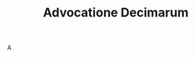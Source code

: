 ---
title: Advocatione Decimarum
letter: A
permalink: "/definitions/bld-advocatione-decimarum.html"
body: A
published_at: '2018-07-07'
source: Black's Law Dictionary 2nd Ed (1910)
layout: post
---